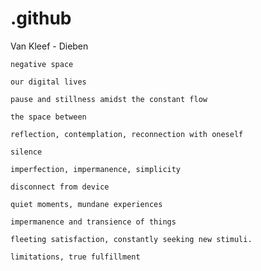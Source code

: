 # .github
Van Kleef - Dieben



    negative space

    our digital lives

    pause and stillness amidst the constant flow

    the space between

    reflection, contemplation, reconnection with oneself

    silence

    imperfection, impermanence, simplicity

    disconnect from device

    quiet moments, mundane experiences

    impermanence and transience of things

    fleeting satisfaction, constantly seeking new stimuli.

    limitations, true fulfillment

